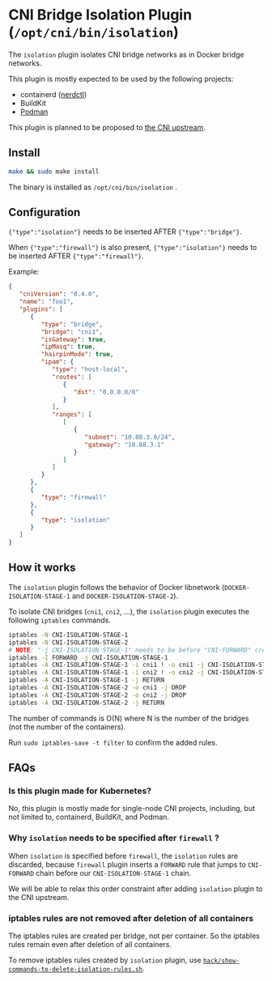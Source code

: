 # CNI Bridge Isolation Plugin (`/opt/cni/bin/isolation`)

The `isolation` plugin isolates CNI bridge networks as in Docker bridge networks.

This plugin is mostly expected to be used by the following projects:
- containerd ([nerdctl](https://github.com/AkihiroSuda/nerdctl))
- BuildKit
- [Podman](https://github.com/containers/podman/issues/5805)

This plugin is planned to be proposed to [the CNI upstream](https://github.com/containernetworking/plugins).

## Install

```bash
make && sudo make install
```

The binary is installed as `/opt/cni/bin/isolation` .

## Configuration

`{"type":"isolation"}` needs to be inserted AFTER `{"type":"bridge"}`.

When `{"type":"firewall"}` is also present, `{"type":"isolation"}` needs to be inserted AFTER `{"type":"firewall"}`.

Example:

```json
{
   "cniVersion": "0.4.0",
   "name": "foo1",
   "plugins": [
      {
         "type": "bridge",
         "bridge": "cni1",
         "isGateway": true,
         "ipMasq": true,
         "hairpinMode": true,
         "ipam": {
            "type": "host-local",
            "routes": [
               {
                  "dst": "0.0.0.0/0"
               }
            ],
            "ranges": [
               [
                  {
                     "subnet": "10.88.3.0/24",
                     "gateway": "10.88.3.1"
                  }
               ]
            ]
         }
      },
      {
         "type": "firewall"
      },
      {
         "type": "isolation"
      }
   ]
}
```

## How it works

The `isolation` plugin follows the behavior of Docker libnetwork (`DOCKER-ISOLATION-STAGE-1` and `DOCKER-ISOLATION-STAGE-2`).

To isolate CNI bridges (`cni1`, `cni2`, ...), the `isolation` plugin executes the following `iptables` commands.

```bash
iptables -N CNI-ISOLATION-STAGE-1
iptables -N CNI-ISOLATION-STAGE-2
# NOTE: "-j CNI-ISOLATION-STAGE-1" needs to be before "CNI-FORWARD" created by CNI firewall plugin. So we use -I here.
iptables -I FORWARD -j CNI-ISOLATION-STAGE-1
iptables -A CNI-ISOLATION-STAGE-1 -i cni1 ! -o cni1 -j CNI-ISOLATION-STAGE-2
iptables -A CNI-ISOLATION-STAGE-1 -i cni2 ! -o cni2 -j CNI-ISOLATION-STAGE-2
iptables -A CNI-ISOLATION-STAGE-1 -j RETURN
iptables -A CNI-ISOLATION-STAGE-2 -o cni1 -j DROP
iptables -A CNI-ISOLATION-STAGE-2 -o cni2 -j DROP
iptables -A CNI-ISOLATION-STAGE-2 -j RETURN
```

The number of commands is O(N) where N is the number of the bridges (not the number of the containers).

Run `sudo iptables-save -t filter` to confirm the added rules.

## FAQs
### Is this plugin made for Kubernetes?

No, this plugin is mostly made for single-node CNI projects, including, but not limited to, containerd, BuildKit, and Podman.

### Why `isolation` needs to be specified after `firewall` ?

When `isolation` is specified before `firewall`, the `isolation` rules are discarded, because 
`firewall` plugin inserts a `FORWARD` rule that jumps to `CNI-FORWARD` chain before our `CNI-ISOLATION-STAGE-1` chain.

We will be able to relax this order constraint after adding `isolation` plugin to the CNI upstream.

### iptables rules are not removed after deletion of all containers

The iptables rules are created per bridge, not per container.
So the iptables rules remain even after deletion of all containers.

To remove iptables rules created by `isolation` plugin, use [`hack/show-commands-to-delete-isolation-rules.sh`](./hack/show-commands-to-delete-isolation-rules.sh).
